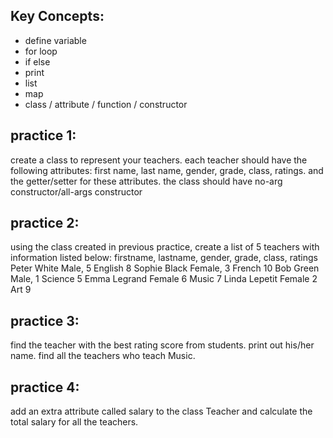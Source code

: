 ## Key Concepts:
- define variable
- for loop
- if else
- print
- list
- map
- class / attribute / function / constructor


## practice 1:
create a class to represent your teachers. 
each teacher should have the following attributes:
first name, last name, gender, grade, class, ratings.
and the getter/setter for these attributes.
the class should have no-arg constructor/all-args constructor
 


## practice 2:
using the class created in previous practice, create a list of 5 teachers with information listed below:
firstname, lastname,   gender,  grade,   class,   ratings
Peter       White      Male,    5        English     8
Sophie      Black      Female,  3        French      10
Bob         Green      Male,    1        Science     5
Emma        Legrand    Female   6        Music       7
Linda       Lepetit    Female   2        Art         9


## practice 3:
find the teacher with the best rating score from students. print out his/her name.
find all the teachers who teach Music.


## practice 4:
add an extra attribute called salary to the class Teacher and calculate the total salary for all the teachers.







